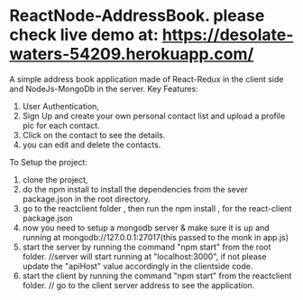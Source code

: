 # ReactNode-AddressBook. please check live demo at: https://desolate-waters-54209.herokuapp.com/
 A simple address book application made of React-Redux in the client side and NodeJs-MongoDb  in the server.
 Key Features:
 1) User Authentication,
 2) Sign Up and create your own personal contact list and upload a profile pic for each contact.
 3) Click on the contact to see the details.
 3) you can edit and delete the contacts.
 
 
 To Setup the project:
 
 1) clone the project,
 2) do the npm install to install the dependencies from the sever package.json in the root directory.
 3) go to the reactclient folder , then run the npm install , for the react-client package.json
 4) now you need to setup a mongodb server & make sure it is up and running at mongodb://127.0.0.1:27017(this passed to the monk in app.js)
 5) start the server by running the command "npm start" from the root folder. //server will start running at "localhost:3000", if not please update the "apiHost" value accordingly in the clientside code.
 6) start the client by running the command "npm start" from the reactclient folder. // go to the client server address to see the application.
 
 
 
 
